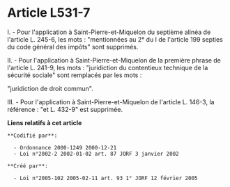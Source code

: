 # Article L531-7

I. - Pour l'application à Saint-Pierre-et-Miquelon du septième alinéa de l'article L. 245-6, les mots : "mentionnées au 2° du
I de l'article 199 septies du code général des impôts" sont supprimés.

II. - Pour l'application à Saint-Pierre-et-Miquelon de la première phrase de l'article L. 241-9, les mots : "juridiction du
contentieux technique de la sécurité sociale" sont remplacés par les mots :

"juridiction de droit commun".

III. - Pour l'application à Saint-Pierre-et-Miquelon de l'article L. 146-3, la référence : "et L. 432-9" est supprimée.

**Liens relatifs à cet article**

	**Codifié par**:

	  - Ordonnance 2000-1249 2000-12-21
	  - Loi n°2002-2 2002-01-02 art. 87 JORF 3 janvier 2002

	**Créé par**:

	  - Loi n°2005-102 2005-02-11 art. 93 1° JORF 12 février 2005
